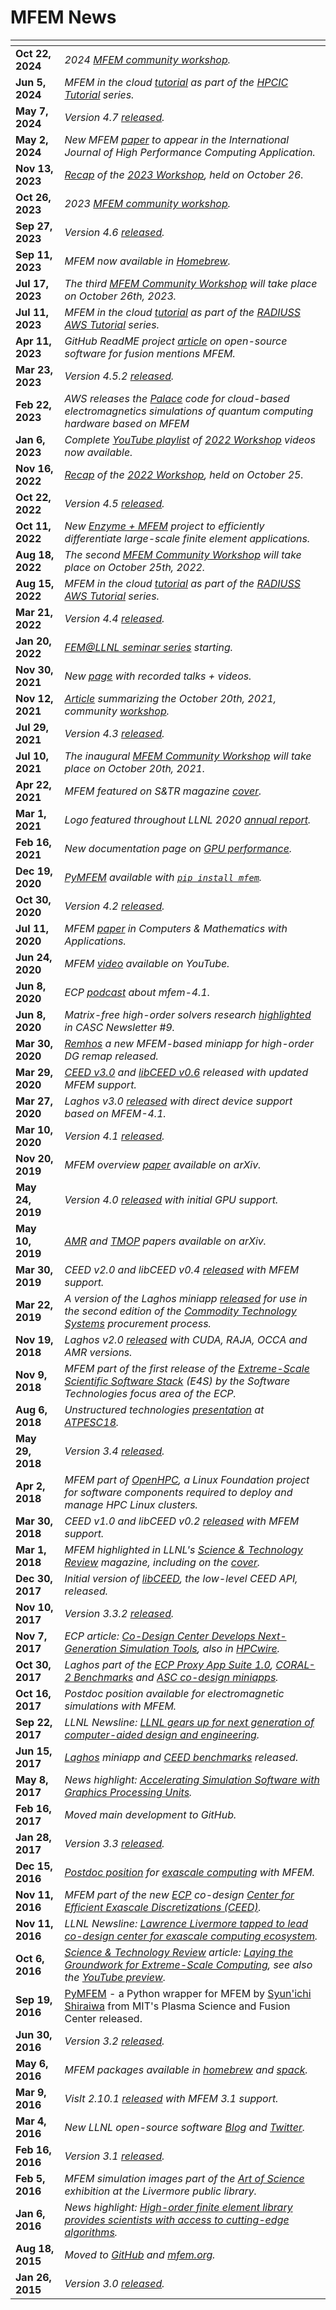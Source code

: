 # MFEM News

<img width=130px, style="margin:-10px"> | |
------------ | -----------------------------------------------------------------
**Oct 22, 2024** | *2024 [MFEM community workshop](workshop.md).*
**Jun 5, 2024** | *MFEM in the cloud [tutorial](tutorial/index.md) as part of the [HPCIC Tutorial](https://hpcic.llnl.gov/tutorials/2024-hpc-tutorials) series.*
**May 7, 2024** | *Version 4.7 [released](https://github.com/mfem/mfem/blob/v4.7/CHANGELOG).*
**May 2, 2024** |  *New MFEM [paper](https://arxiv.org/abs/2402.15940) to appear in the International Journal of High Performance Computing Application.*
**Nov 13, 2023** | *[Recap](https://computing.llnl.gov/about/newsroom/mfem-workshop-2023) of the [2023 Workshop](workshop23.md), held on October 26.*
**Oct 26, 2023** | *2023 [MFEM community workshop](workshop23.md).*
**Sep 27, 2023** | *Version 4.6 [released](https://github.com/mfem/mfem/blob/v4.6/CHANGELOG).*
**Sep 11, 2023** | *MFEM now available in [Homebrew](https://formulae.brew.sh/formula/mfem).*
**Jul 17, 2023** | *The third [MFEM Community Workshop](workshop.md) will take place on October 26th, 2023.*
**Jul 11, 2023** | *MFEM in the cloud [tutorial](tutorial/index.md) as part of the [RADIUSS AWS Tutorial](https://software.llnl.gov/radiuss/event/2023/07/11/radiuss-on-aws/) series.*
**Apr 11, 2023** | *GitHub ReadME project [article](https://github.com/readme/featured/nuclear-fusion-open-source) on open-source software for fusion mentions MFEM.*
**Mar 23, 2023** | *Version 4.5.2 [released](https://github.com/mfem/mfem/blob/v4.5.2/CHANGELOG).*
**Feb 22, 2023** | *AWS releases the [Palace](https://aws.amazon.com/blogs/quantum-computing/aws-releases-open-source-software-palace-for-cloud-based-electromagnetics-simulations-of-quantum-computing-hardware/) code for cloud-based electromagnetics simulations of quantum computing hardware based on MFEM*
**Jan 6, 2023** | *Complete [YouTube playlist](https://www.youtube.com/playlist?list=PLy9rIbGDXrG2Cexj3ZH8psiMPKh87O0ff) of [2022 Workshop](workshop22.md) videos now available.*
**Nov 16, 2022** | *[Recap](https://computing.llnl.gov/about/newsroom/mfem-workshop-2022) of the [2022 Workshop](workshop22.md), held on October 25.*
**Oct 22, 2022** | *Version 4.5 [released](https://github.com/mfem/mfem/blob/v4.5/CHANGELOG).*
**Oct 11, 2022** | *New [Enzyme + MFEM](https://www.hpcwire.com/off-the-wire/doe-funds-llnl-project-to-improve-differentiation-of-extreme-scale-science-applications/) project to efficiently differentiate large-scale finite element applications.*
**Aug 18, 2022** | *The second [MFEM Community Workshop](workshop22.md) will take place on October 25th, 2022.*
**Aug 15, 2022** | *MFEM in the cloud [tutorial](tutorial/index.md) as part of the [RADIUSS AWS Tutorial](https://software.llnl.gov/radiuss/event/2022/07/07/radiuss-on-aws/) series.*
**Mar 21, 2022** | *Version 4.4 [released](https://github.com/mfem/mfem/blob/v4.4/CHANGELOG).*
**Jan 20, 2022** | *[FEM@LLNL seminar series](seminar.md) starting.*
**Nov 30, 2021** | *New [page](videos.md) with recorded talks + videos.*
**Nov 12, 2021** | *[Article](https://computing.llnl.gov/about/newsroom/mfem-team-hosts-first-community-workshop) summarizing the October 20th, 2021, community [workshop](workshop21.md).*
**Jul 29, 2021** | *Version 4.3 [released](https://github.com/mfem/mfem/blob/v4.3/CHANGELOG).*
**Jul 10, 2021** | *The inaugural [MFEM Community Workshop](workshop21.md) will take place on October 20th, 2021.*
**Apr 22, 2021** | *MFEM featured on *S&TR* magazine [cover](https://str.llnl.gov/2021-02).*
**Mar 1, 2021**  | *Logo featured throughout LLNL 2020 [annual report](https://annual.llnl.gov/sites/annual/files/2021-11/fy2020annual.pdf).*
**Feb 16, 2021** | *New documentation page on [GPU performance](gpu-support.md).*
**Dec 19, 2020** | *[PyMFEM](https://github.com/mfem/PyMFEM) available with [`pip install mfem`](https://pypi.org/project/mfem).*
**Oct 30, 2020** | *Version 4.2 [released](https://github.com/mfem/mfem/blob/v4.2/CHANGELOG).*
**Jul 11, 2020** | *MFEM [paper](https://doi.org/10.1016/j.camwa.2020.06.009) in Computers & Mathematics with Applications.*
**Jun 24, 2020** | *MFEM [video](https://www.youtube.com/watch?v=Rpccj3NopSE) available on YouTube.*
**Jun 8, 2020** | *ECP [podcast](https://www.exascaleproject.org/major-update-of-the-mfem-finite-element-library-broadens-gpu-support/) about mfem-4.1.*
**Jun 8, 2020** | *Matrix-free high-order solvers research [highlighted](https://computing.llnl.gov/casc/newsletter/vol-9) in CASC Newsletter #9.*
**Mar 30, 2020** | *[Remhos](https://github.com/ceed/remhos) a new MFEM-based miniapp for high-order DG remap released.*
**Mar 29, 2020** | *[CEED v3.0](https://ceed.exascaleproject.org/ceed-3.0/) and [libCEED v0.6](https://github.com/CEED/libCEED/releases/tag/v0.6) released with updated MFEM support.*
**Mar 27, 2020** | *Laghos v3.0 [released](https://github.com/CEED/Laghos/releases/tag/v3.0) with direct device support based on MFEM-4.1.*
**Mar 10, 2020** | *Version 4.1 [released](https://github.com/mfem/mfem/blob/v4.1/CHANGELOG).*
**Nov 20, 2019** | *MFEM overview [paper](https://arxiv.org/abs/1911.09220) available on arXiv.*
**May 24, 2019** | *Version 4.0 [released](https://github.com/mfem/mfem/blob/v4.0/CHANGELOG) with initial GPU support.*
**May 10, 2019** | *[AMR](https://arxiv.org/abs/1905.04033) and [TMOP](https://arxiv.org/abs/1807.09807) papers available on arXiv.*
**Mar 30, 2019** | *CEED v2.0 and libCEED v0.4 [released](https://ceed.exascaleproject.org/news/#software-release-ceed-v20) with MFEM support.*
**Mar 22, 2019** | *A version of the Laghos miniapp [released](https://github.com/CEED/Laghos/releases/tag/cts2) for use in the second edition of the [Commodity Technology Systems](https://asc.llnl.gov/computers/commodity) procurement process.*
**Nov 19, 2018** | *Laghos v2.0 [released](https://github.com/CEED/Laghos/releases/tag/v2.0) with CUDA, RAJA, OCCA and AMR versions.*
**Nov 9, 2018**  | *MFEM part of the first release of the [Extreme-Scale Scientific Software Stack](https://e4s-project.github.io/) (E4S) by the Software Technologies focus area of the ECP.*
**Aug 6, 2018**  | *Unstructured technologies [presentation](https://www.youtube.com/watch?v=Zh6pFjkmr0g) at [ATPESC18](https://extremecomputingtraining.anl.gov/).*
**May 29, 2018** | *Version 3.4 [released](https://github.com/mfem/mfem/blob/v3.4/CHANGELOG).*
**Apr 2, 2018**  | *MFEM part of [OpenHPC](https://openhpc.community/), a Linux Foundation project for software components required to deploy and manage HPC Linux clusters.*
**Mar 30, 2018** | *CEED v1.0 and libCEED v0.2 [released](https://ceed.exascaleproject.org/news/#software-release-ceed-10) with MFEM support.*
**Mar 1, 2018**  | *MFEM highlighted in LLNL's [Science & Technology Review](https://str.llnl.gov/2018-01/lee) magazine, including on the [cover](https://str.llnl.gov/content/pages/2018-01/pdf/01.18.pdf).*
**Dec 30, 2017** | *Initial version of [libCEED](https://github.com/CEED/libCEED), the low-level CEED API, released.*
**Nov 10, 2017** | *Version 3.3.2 [released](https://github.com/mfem/mfem/blob/v3.3.2/CHANGELOG).*
**Nov 7, 2017**  | *ECP article: [Co-Design Center Develops Next-Generation Simulation Tools](https://www.exascaleproject.org/co-design-center-develops-next-generation-simulation-libraries-and-mini-apps/), also in [HPCwire](https://www.hpcwire.com/2017/11/08/co-design-center-develops-next-generation-simulation-tools/).*
**Oct 30, 2017** | *Laghos part of the [ECP Proxy App Suite 1.0](https://proxyapps.exascaleproject.org/), [CORAL-2 Benchmarks](https://asc.llnl.gov/coral-2-benchmarks/) and [ASC co-design miniapps](https://computing.llnl.gov/projects/co-design/laghos).*
**Oct 16, 2017** | *Postdoc position available for electromagnetic simulations with MFEM.*
**Sep 22, 2017** | *LLNL Newsline: [LLNL gears up for next generation of computer-aided design and engineering](https://www.llnl.gov/news/llnl-gears-next-generation-computer-aided-design-and-engineering).*
**Jun 15, 2017** | *[Laghos](https://github.com/ceed/Laghos) miniapp and [CEED benchmarks](https://ceed.exascaleproject.org/bps/) released.*
**May 8, 2017**  | *News highlight: [Accelerating Simulation Software with Graphics Processing Units](https://computing.llnl.gov/sites/default/files/Computation%20Annual%20Report2016_MFEM.pdf).*
**Feb 16, 2017** | *Moved main development to GitHub.*
**Jan 28, 2017** | *Version 3.3 [released](https://github.com/mfem/mfem/blob/v3.3/CHANGELOG).*
**Dec 15, 2016** | *[Postdoc position](https://careers-ext.llnl.gov/jobs/6264056-post-dr-research-staff-1) for [exascale computing](https://www.exascaleproject.org/ecp_co-design_centers) with MFEM.*
**Nov 11, 2016** | *MFEM part of the new [ECP](https://exascaleproject.org) co-design [Center for Efficient Exascale Discretizations (CEED)](https://ceed.exascaleproject.org).*
**Nov 11, 2016** | *LLNL Newsline: [Lawrence Livermore tapped to lead co-design center for exascale computing ecosystem](https://www.llnl.gov/news/lawrence-livermore-tapped-lead-%E2%80%98co-design%E2%80%99-center-exascale-computing-ecosystem).*
**Oct 6, 2016** | *[Science & Technology Review](https://str.llnl.gov/september-2016) article: [Laying the Groundwork for Extreme-Scale Computing](https://str.llnl.gov/content/pages/september-2016/pdf/09.16.1.pdf), see also the [YouTube preview](https://www.youtube.com/watch?v=ePWyiDf_XTg).*
**Sep 19, 2016** |[PyMFEM](https://github.com/MFEM/PyMFEM) - a Python wrapper for MFEM by [Syun'ichi Shiraiwa](https://github.com/sshiraiwa) from MIT's Plasma Science and Fusion Center released.
**Jun 30, 2016** | *Version 3.2 [released](https://github.com/mfem/mfem/blob/v3.2/CHANGELOG).*
**May 6, 2016** | *MFEM packages available in [homebrew](https://github.com/Homebrew) and [spack](https://github.com/LLNL/spack).*
**Mar 9, 2016** | *VisIt 2.10.1 [released](https://software.llnl.gov/news/2016/03/09/visit-2.10.1/) with MFEM 3.1 support.*
**Mar 4, 2016** | *New LLNL open-source software [Blog](https://software.llnl.gov/news) and [Twitter](https://twitter.com/LLNL_OpenSource).*
**Feb 16, 2016** | *Version 3.1 [released](https://github.com/mfem/mfem/blob/v3.1/CHANGELOG).*
**Feb 5, 2016** | *MFEM simulation images part of the [Art of Science](https://www.llnl.gov/news/media-advisory-laboratory-showcases-art-science-livermore-library) exhibition at the Livermore public library.*
**Jan 6, 2016** | *News highlight: [High-order finite element library provides scientists with access to cutting-edge algorithms](https://computing.llnl.gov/sites/default/files/High-Order%20Finite%20Element%20Library%20Provides%20Scientists%20with%20Access%20to%20Cutting-Edge%20Algorithms.pdf).*
**Aug 18, 2015** | *Moved to [GitHub](https://github.com/mfem/mfem) and [mfem.org](https://mfem.org).*
**Jan 26, 2015** | *Version 3.0 [released](https://github.com/mfem/mfem/blob/v3.0/CHANGELOG).*
